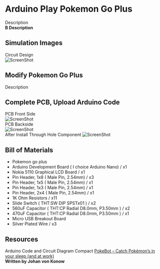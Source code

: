 #  Arduino Play Pokemon Go Plus
Description<br>
**B Description**<br>

## Simulation Images
Circuit Design<br>
![ScreenShot](https://github.takahashi65.info/lib_img/github_arduinoplaypokemon_circuit.png)<br>

## Modify Pokemon Go Plus
Description<br>

## Complete PCB, Upload Arduino Code
PCB Front Side<br>
![ScreenShot](https://github.takahashi65.info/lib_img/github_arduinoplaypokemon_pcbf.png)<br>
PCB Backside<br>
![ScreenShot](https://github.takahashi65.info/lib_img/github_arduinoplaypokemon_pcbb.png)<br>
After Install Through Hole Component
![ScreenShot](https://github.takahashi65.info/lib_img/github_arduinoplaypokemon_pcbtht.png)<br>

## Bill of Materials
+ Pokemon go plus
+ Arduino Development Board  ( I choice Arduino Nano) / x1
+ Nokia 5110 Graphical LCD Board / x1
+ Pin Header, 1x8 ( Male Pin, 2.54mm) / x3
+ Pin Header, 1x5 ( Male Pin, 2.54mm) / x1
+ Pin Header, 1x3 ( Male Pin, 2.54mm) / x1
+ Pin Header, 2x4 ( Male Pin, 2.54mm) / x1
+ 1K Ohm Resistors / x11
+ Slide Switch  ( THT:SW DIP SPSTx01 ) / x2
+ 560uF Capacitor ( THT:CP Radial D8.0mm, P3.50mm ) / x2
+ 470uF Capacitor ( THT:CP Radial D8.0mm, P3.50mm ) / x1
+ Micro USB Breakout Board
+ Silver Plated Wire / x3

## Resources
Arduino Code and Circuit Diagram Compact
[PokeBot – Catch Pokémon’s in your sleep (and at work) ](https://vonkonow.com/wordpress/2017/08/pokebot-catch-pokemons-in-your-sleep-and-at-work/)<br>
**Written by Johan von Konow**
